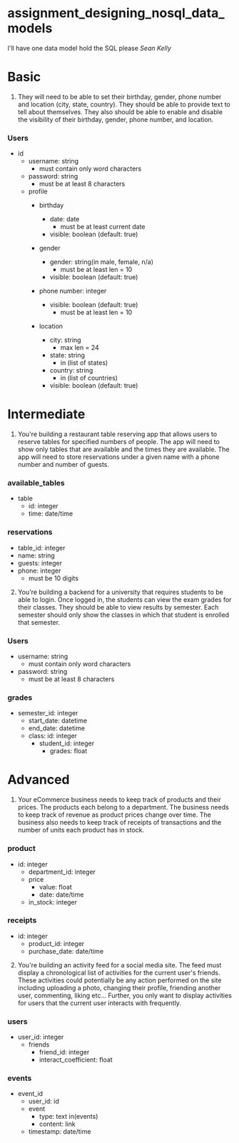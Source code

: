 # assignment_designing_nosql_data_models
I'll have one data model hold the SQL please
*Sean Kelly*

# Basic
1. They will need to be able to set their birthday, gender, phone number and location (city, state, country). They should be able to provide text to tell about themselves. They also should be able to enable and disable the visibility of their birthday, gender, phone number, and location.

### Users
* id
  * username: string
      * must contain only word characters
  * password: string
      * must be at least 8 characters
  * profile
    * birthday
      * date: date
        * must be at least current date
      * visible: boolean (default: true)
    * gender
      * gender: string(in male, female, n/a)
        * must be at least len = 10
      * visible: boolean (default: true)

    * phone number: integer
      * visible: boolean (default: true)
        * must be at least len = 10
    * location
        * city: string
          * max len = 24
        * state: string
          * in (list of states)
        * country: string
          * in (list of countries)
        * visible: boolean (default: true)

#  Intermediate
1. You're building a restaurant table reserving app that allows users to reserve tables for specified numbers of people. The app will need to show only tables that are available and the times they are available. The app will need to store reservations under a given name with a phone number and number of guests.

### available_tables
* table
  * id: integer
  * time: date/time

### reservations
* table_id: integer
* name: string
* guests: integer
* phone: integer
  * must be 10 digits

2. You're building a backend for a university that requires students to be able to login. Once logged in, the students can view the exam grades for their classes. They should be able to view results by semester. Each semester should only show the classes in which that student is enrolled that semester.

### Users
* username: string
    * must contain only word characters
* password: string
    * must be at least 8 characters

### grades
* semester_id: integer
  * start_date: datetime
  * end_date: datetime
  * class: id: integer
    * student_id: integer
      * grades: float

# Advanced
1. Your eCommerce business needs to keep track of products and their prices. The products each belong to a department. The business needs to keep track of revenue as product prices change over time. The business also needs to keep track of receipts of transactions and the number of units each product has in stock.

### product
* id: integer
  * department_id: integer
  * price
    * value: float
    * date: date/time
  * in_stock: integer

### receipts
* id: integer
  * product_id: integer
  * purchase_date: date/time

2. You're building an activity feed for a social media site. The feed must display a chronological list of activities for the current user's friends. These activities could potentially be any action performed on the site including uploading a photo, changing their profile, friending another user, commenting, liking etc... Further, you only want to display activities for users that the current user interacts with frequently.

### users
* user_id: integer
  * friends
    * friend_id: integer
    * interact_coefficient: float

### events
* event_id
  * user_id: id
  * event
    * type: text in(events)
    * content: link
  * timestamp: date/time
